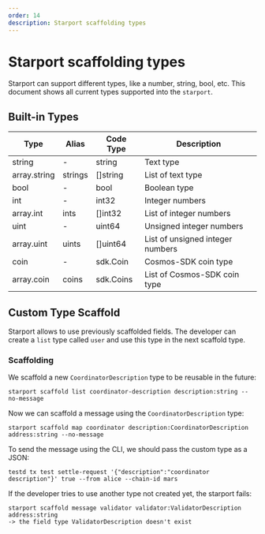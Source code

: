 ```yaml
---
order: 14
description: Starport scaffolding types
---
```


# Starport scaffolding types

Starport can support different types, like a number, string, bool, etc. This document shows all current types supported into the `starport`.

## Built-in Types

| Type         | Alias    | Code Type   | Description                      |
| ------------ | -------- | ----------- | -------------------------------- |
| string       | -        | string      | Text type                        |
| array.string | strings  | []string    | List of text type                |
| bool         | -        | bool        | Boolean type                     |
| int          | -        | int32       | Integer numbers                  |
| array.int    | ints     | []int32     | List of integer numbers          |
| uint         | -        | uint64      | Unsigned integer numbers         |
| array.uint   | uints    | []uint64    | List of unsigned integer numbers |
| coin         | -        | sdk.Coin    | Cosmos-SDK coin type             |
| array.coin   | coins    | sdk.Coins   | List of Cosmos-SDK coin type     |

## Custom Type Scaffold

Starport allows to use previously scaffolded fields. The developer can create a `list` type called `user` and use this type in the next scaffold type.

### Scaffolding

We scaffold a new `CoordinatorDescription` type to be reusable in the future:
```shell
starport scaffold list coordinator-description description:string --no-message
```
Now we can scaffold a message using the `CoordinatorDescription` type:
```shell
starport scaffold map coordinator description:CoordinatorDescription address:string --no-message
```
To send the message using the CLI, we should pass the custom type as a JSON:
```shell
testd tx test settle-request '{"description":"coordinator description"}' true --from alice --chain-id mars
```
If the developer tries to use another type not created yet, the starport fails:
```shell
starport scaffold message validator validator:ValidatorDescription address:string
-> the field type ValidatorDescription doesn't exist
```
